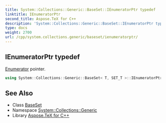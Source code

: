```yaml
---
title: System::Collections::Generic::BaseSet::IEnumeratorPtr typedef
linktitle: IEnumeratorPtr
second_title: Aspose.TeX for C++
description: 'System::Collections::Generic::BaseSet::IEnumeratorPtr typedef. Enumerator pointer in C++.'
type: docs
weight: 2700
url: /cpp/system.collections.generic/baseset/ienumeratorptr/
---
```

## IEnumeratorPtr typedef


[Enumerator](../enumerator/) pointer.

```cpp
using System::Collections::Generic::BaseSet< T, SET_T >::IEnumeratorPtr =  SharedPtr<IEnumerator<T>>
```

## See Also

* Class [BaseSet](../)
* Namespace [System::Collections::Generic](../../)
* Library [Aspose.TeX for C++](../../../)
